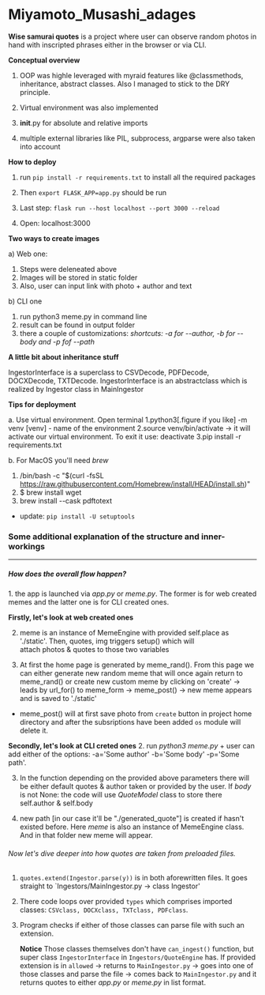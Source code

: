 # Miyamoto_Musashi_adages
**Wise samurai quotes** is a project where user can observe 
random photos in hand with inscripted phrases either in
the browser or via CLI.

**Conceptual overview**

1) OOP was highle leveraged with myraid features like
@classmethods, inheritance, abstract classes. Also I managed
to stick to the DRY principle.

2) Virtual environment was also implemented

3) __init__.py for absolute and relative imports

4) multiple external libraries like PIL, subprocess,
argparse were also taken into account

**How to deploy**

1) run `pip install -r requirements.txt` to install
all the required packages

2) Then `export FLASK_APP=app.py` should be run

3) Last step: `flask run --host localhost --port 3000 --reload`

4) Open: localhost:3000

**Two ways to create images** 

a) Web one:
  1) Steps were deleneated above
  2) Images will be stored in static folder
  3) Also, user can input link with photo + author and text
 
b) CLI one
  1) run python3 meme.py in command line
  2) result can be found in output folder
  3) there a couple of customizations: 
  _shortcuts: -a for --author, -b for --body and -p fof --path_
  
**A little bit about inheritance stuff**

IngestorInterface is a superclass to CSVDecode, PDFDecode,
DOCXDecode, TXTDecode. IngestorInterface is an abstractclass which is realized 
by Ingestor class in MainIngestor
  
 
**Tips for deployment**

a. Use virtual environment. Open terminal
  1.python3[.figure if you like] -m venv [venv] - name of the environment 
  2.source venv/bin/activate -> it will activate our virtual environment. To exit it use: deactivate 
  3.pip install -r requirements.txt
 
b. For MacOS you'll need *brew*
  1. /bin/bash -c "$(curl -fsSL https://raw.githubusercontent.com/Homebrew/install/HEAD/install.sh)"
  2. $ brew install wget
  3. brew install --cask pdftotext
+ update: `pip install -U setuptools`

<h3>Some additional explanation of the structure and inner-workings</h3>
<hr>
<h5>How does the overall flow happen?</h5>
1. the app is launched via <i>app.py</i> or <i>meme.py</i>. The former is for web created memes and the latter
   one is for CLI created ones. <br>

**Firstly, let's look at web created ones**

2. meme is an instance of MemeEngine with provided self.place as './static'. Then, quotes, img triggers setup() which will       
   attach photos & quotes to those two variables

3. At first the home page is generated by meme_rand(). From this page we can either generate new random meme that will once again 
   return to meme_rand() or create new custom meme by clicking on 'create' -> leads by url_for() to meme_form -> meme_post() ->
   new meme appears and is saved to './static'

- meme_post() will at first save photo from `create` button in project home directory and after the subsriptions have been added
  `os` module will delete it.

**Secondly, let's look at CLI creted ones**
2. run <i>python3 meme.py</i> + user can add either of the options: -a='Some author' -b='Some body' -p='Some path'.

3. In the function depending on the provided above parameters there will be either default quotes & author taken
   or provided by the user. If <i>body</i> is not None: the code will use <i>QuoteModel</i> class to store there
   self.author & self.body

4. new path [in our case it'll be "./generated_quote"] is created if hasn't existed before. Here <i>meme</i> is also an 
   instance of MemeEngine class. And in that folder new meme will appear.

<h6>Now let's dive deeper into how <i>quotes</i> are taken from preloaded files.</h6>

1. `quotes.extend(Ingestor.parse(y))` is in both aforewritten files. It goes straight to `Ingestors/MainIngestor.py -> class Ingestor'
2. There code loops over provided `types` which comprises imported classes: `CSVclass, DOCXclass, TXTclass, PDFclass`.
3. Program checks if either of those classes can parse file with such an extension.<br>

   **Notice**
  Those classes themselves don't have `can_ingest()` function, but super class `IngestorInterface` in `Ingestors/QuoteEngine` has. 
  If provided extension is in `allowed` -> returns to `MainIngestor.py` -> goes into one of those classes and parse the file ->
  comes back to `MainIngestor.py` and it returns quotes to either <i>app.py</i> or <i>meme.py</i> in list format.
  
